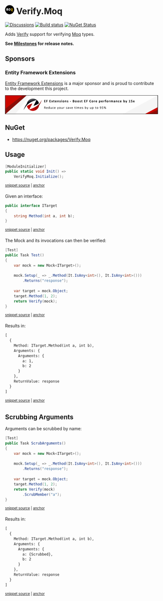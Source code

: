# <img src="/src/icon.png" height="30px"> Verify.Moq

[![Discussions](https://img.shields.io/badge/Verify-Discussions-yellow?svg=true&label=)](https://github.com/orgs/VerifyTests/discussions)
[![Build status](https://ci.appveyor.com/api/projects/status/07apa0wm0lxulr5o?svg=true)](https://ci.appveyor.com/project/SimonCropp/Verify-Moq)
[![NuGet Status](https://img.shields.io/nuget/v/Verify.Moq.svg)](https://www.nuget.org/packages/Verify.Moq/)

Adds [Verify](https://github.com/VerifyTests/Verify) support for verifying [Moq](https://github.com/moq/moq4) types.

**See [Milestones](../../milestones?state=closed) for release notes.**


## Sponsors


### Entity Framework Extensions<!-- include: zzz. path: /docs/zzz.include.md -->

[Entity Framework Extensions](https://entityframework-extensions.net/) is a major sponsor and is proud to contribute to the development this project.

[![Entity Framework Extensions](docs/zzz.png)](https://entityframework-extensions.net)<!-- endInclude -->


## NuGet

 * https://nuget.org/packages/Verify.Moq


## Usage

<!-- snippet: Enable -->
<a id='snippet-Enable'></a>
```cs
[ModuleInitializer]
public static void Init() =>
    VerifyMoq.Initialize();
```
<sup><a href='/src/Tests/ModuleInitializer.cs#L3-L9' title='Snippet source file'>snippet source</a> | <a href='#snippet-Enable' title='Start of snippet'>anchor</a></sup>
<!-- endSnippet -->

Given an interface:

<!-- snippet: ITarget.cs -->
<a id='snippet-ITarget.cs'></a>
```cs
public interface ITarget
{
    string Method(int a, int b);
}
```
<sup><a href='/src/Tests/ITarget.cs#L1-L4' title='Snippet source file'>snippet source</a> | <a href='#snippet-ITarget.cs' title='Start of snippet'>anchor</a></sup>
<!-- endSnippet -->

The Mock and its invocations can then be verified:

<!-- snippet: ReceivedCalls -->
<a id='snippet-ReceivedCalls'></a>
```cs
[Test]
public Task Test()
{
    var mock = new Mock<ITarget>();

    mock.Setup(_ => _.Method(It.IsAny<int>(), It.IsAny<int>()))
        .Returns("response");

    var target = mock.Object;
    target.Method(1, 2);
    return Verify(mock);
}
```
<sup><a href='/src/Tests/Tests.cs#L4-L19' title='Snippet source file'>snippet source</a> | <a href='#snippet-ReceivedCalls' title='Start of snippet'>anchor</a></sup>
<!-- endSnippet -->

Results in:

<!-- snippet: Tests.Test.verified.txt -->
<a id='snippet-Tests.Test.verified.txt'></a>
```txt
[
  {
    Method: ITarget.Method(int a, int b),
    Arguments: {
      Arguments: {
        a: 1,
        b: 2
      }
    },
    ReturnValue: response
  }
]
```
<sup><a href='/src/Tests/Tests.Test.verified.txt#L1-L12' title='Snippet source file'>snippet source</a> | <a href='#snippet-Tests.Test.verified.txt' title='Start of snippet'>anchor</a></sup>
<!-- endSnippet -->


## Scrubbing Arguments

Arguments can be scrubbed by name:

<!-- snippet: ScrubArguments -->
<a id='snippet-ScrubArguments'></a>
```cs
[Test]
public Task ScrubArguments()
{
    var mock = new Mock<ITarget>();

    mock.Setup(_ => _.Method(It.IsAny<int>(), It.IsAny<int>()))
        .Returns("response");

    var target = mock.Object;
    target.Method(1, 2);
    return Verify(mock)
        .ScrubMember("a");
}
```
<sup><a href='/src/Tests/Tests.cs#L21-L37' title='Snippet source file'>snippet source</a> | <a href='#snippet-ScrubArguments' title='Start of snippet'>anchor</a></sup>
<!-- endSnippet -->

Results in:

<!-- snippet: Tests.ScrubArguments.verified.txt -->
<a id='snippet-Tests.ScrubArguments.verified.txt'></a>
```txt
[
  {
    Method: ITarget.Method(int a, int b),
    Arguments: {
      Arguments: {
        a: {Scrubbed},
        b: 2
      }
    },
    ReturnValue: response
  }
]
```
<sup><a href='/src/Tests/Tests.ScrubArguments.verified.txt#L1-L12' title='Snippet source file'>snippet source</a> | <a href='#snippet-Tests.ScrubArguments.verified.txt' title='Start of snippet'>anchor</a></sup>
<!-- endSnippet -->

